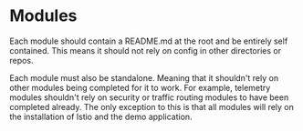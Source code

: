 # Modules

Each module should contain a README.md at the root and be entirely self contained. This means it should not rely on config in other directories or repos.

Each module must also be standalone. Meaning that it shouldn't rely on other modules being completed for it to work. For example, telemetry modules shouldn't rely on security or traffic routing modules to have been completed already. The only exception to this is that all modules will rely on the installation of Istio and the demo application.
